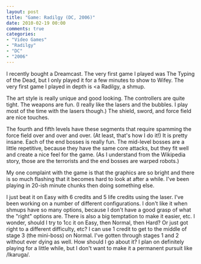 ```yaml
---
layout: post
title: "Game: Radilgy (DC, 2006)"
date: 2010-02-19 00:00
comments: true
categories:
- "Video Games"
- "Radilgy"
- "DC"
- "2006"
---
```



I recently bought a Dreamcast. The very first game I played was
The Typing of the Dead, but I only played it for a few minutes to
show to Wifey. The very first game I played in depth is <a
Radilgy, a shmup.

The art style is really unique and good looking. The controllers
are quite tight. The weapons are fun. (I really like the lasers
and the bubbles. I play most of the time with the lasers though.)
The shield, sword, and force field are nice touches.

The fourth and fifth levels have these segments that require
spamming the force field over and over and over. (At least, that's
how I do it!) It is pretty insane. Each of the end bosses is
really fun. The mid-level bosses are a little repetitive, because
they have the same core attacks, but they fit well and create a
nice feel for the game. (As I understand from the Wikipedia story,
those are the terrorists and the end bosses are warped
robots.)

My one complaint with the game is that the graphics are so
bright and there is so much flashing that it becomes hard to look
at after a while. I've been playing in 20-ish minute chunks then
doing something else.

I just beat it on Easy with 6 credits and 5 life credits using the
laser. I've been working on a number of different
configurations. I don't like it when shmups have so many options,
because I don't have a good grasp of what the "right" options
are. There is also a big temptation to make it easier, etc. I
wonder, should I try to 1cc it on Easy, then Normal, then Hard? Or
just got right to a different difficulty, etc? I can use 1 credit
to get to the middle of stage 3 (the mini-boss) on Normal. I've
gotten through stages 1 and 2 without ever dying as well. How
should I go about it? I plan on definitely playing for a little
while, but I don't want to make it a permanent pursuit like
/Ikaruga/.
